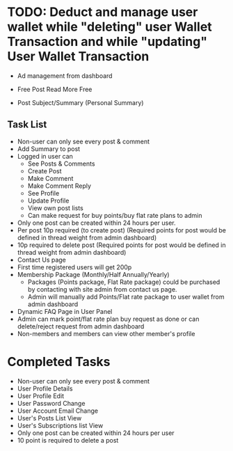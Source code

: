 
# TODO: Deduct and manage user wallet while "deleting" user Wallet Transaction and while "updating" User Wallet Transaction

* Ad management from dashboard

* Free Post Read More Free
* Post Subject/Summary (Personal Summary)

## Task List

* Non-user can only see every post & comment
* Add Summary to post
* Logged in user can
    * See Posts & Comments
    * Create Post
    * Make Comment
    * Make Comment Reply
    * See Profile
    * Update Profile
    * View own post lists
    * Can make request for buy points/buy flat rate plans to admin
* Only one post can be created within 24 hours per user.
* Per post 10p required (to create post) (Required points for post would be defined in thread weight from admin dashboard)
* 10p required to delete post (Required points for post would be defined in thread weight from admin dashboard)
* Contact Us page
* First time registered users will get 200p
* Membership Package (Monthly/Half Annually/Yearly)
    * Packages (Points package, Flat Rate package) could be purchased by contacting with site admin from contact us page.
    * Admin will manually add Points/Flat rate package to user wallet from admin dashboard
* Dynamic FAQ Page in User Panel
* Admin can mark point/flat rate plan buy request as done or can delete/reject request from admin dashboard
* Non-members and members can view other member's profile

# Completed Tasks

* Non-user can only see every post & comment
* User Profile Details
* User Profile Edit
* User Password Change
* User Account Email Change
* User's Posts List View
* User's Subscriptions list View
* Only one post can be created within 24 hours per user
* 10 point is required to delete a post